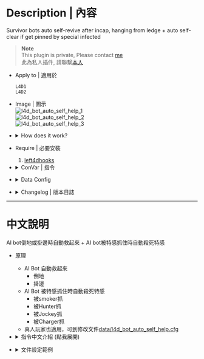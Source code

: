 # Description | 內容
Survivor bots auto self-revive after incap, hanging from ledge + auto self-clear if get pinned by special infected

> __Note__ <br/>
This plugin is private, Please contact [me](/#私人插件列表-private-plugins-list)<br/>
此為私人插件, 請聯繫[本人](/#私人插件列表-private-plugins-list)

* Apply to | 適用於
	```
	L4D1
	L4D2
	```

* Image | 圖示
	<br/>![l4d_bot_auto_self_help_1](image/l4d_bot_auto_self_help_1.gif)
	<br/>![l4d_bot_auto_self_help_2](image/l4d_bot_auto_self_help_2.gif)
	<br/>![l4d_bot_auto_self_help_3](image/l4d_bot_auto_self_help_3.gif)

* <details><summary>How does it work?</summary>

	* Survivor bots auto self-revive
		* Incap
		* Hanging from ledge
	* Survivor bots auto self-clear if get pinned by special infected
		* Smoker's tongue grabs the bot
		* Hunter pounces the bot
		* Jockey rides the bot
		* Charger carries the bot
	* Apply to real survivor player, all settings in [data/l4d_bot_auto_self_help.cfg](data/l4d_bot_auto_self_help.cfg)
</details>

* Require | 必要安裝
	1. [left4dhooks](https://forums.alliedmods.net/showthread.php?t=321696)

* <details><summary>ConVar | 指令</summary>

	* cfg/sourcemod/l4d_bot_auto_self_help.cfg
		```php
		// 0=Plugin off, 1=Plugin on.
		l4d_bot_auto_self_help_enable "1"
		```
</details>

* <details><summary>Data Config</summary>

	* [data/l4d_bot_auto_self_help.cfg](data/l4d_bot_auto_self_help.cfg)
		> Manual in this file, click for more details...
</details>

* <details><summary>Changelog | 版本日誌</summary>

	* v1.0 (2024-11-15)
		* Initial Release
</details>

- - - -
# 中文說明
AI bot倒地或掛邊時自動救起來 + AI bot被特感抓住時自動殺死特感

* 原理
	* AI Bot 自動救起來
		* 倒地
		* 掛邊
	* AI Bot 被特感抓住時自動殺死特感
		* 被smoker抓
		* 被Hunter抓
		* 被Jockey抓
		* 被Charger抓
	* 真人玩家也適用，可到修改文件[data/l4d_bot_auto_self_help.cfg](data/l4d_bot_auto_self_help.cfg)

* <details><summary>指令中文介紹 (點我展開)</summary>

	* cfg/sourcemod/l4d_bot_auto_self_help.cfg
		```php
		// 0=關閉插件, 1=啟動插件
		l4d_bot_auto_self_help_enable "1"
		```
</details>

* <details><summary>文件設定範例</summary>

	* [data/l4d_bot_auto_self_help.cfg](data/l4d_bot_auto_self_help.cfg)
		> 內有中文說明，可點擊查看
</details>
